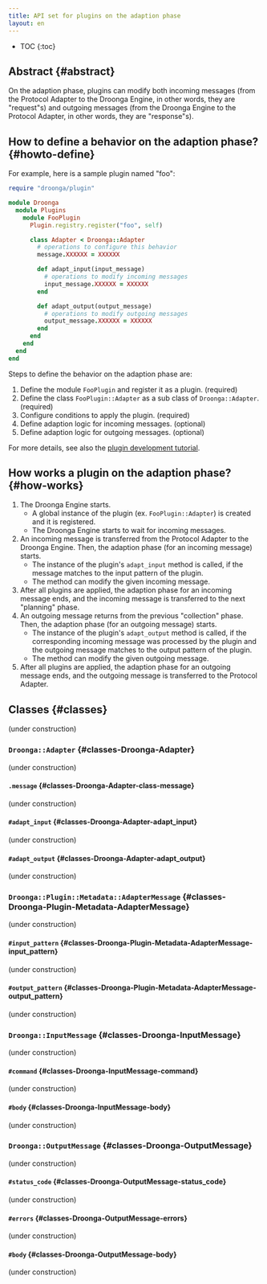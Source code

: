 ```yaml
---
title: API set for plugins on the adaption phase
layout: en
---
```


* TOC
{:toc}


## Abstract {#abstract}

On the adaption phase, plugins can modify both incoming messages (from the Protocol Adapter to the Droonga Engine, in other words, they are "request"s) and outgoing messages (from the Droonga Engine to the Protocol Adapter, in other words, they are "response"s).


## How to define a behavior on the adaption phase? {#howto-define}

For example, here is a sample plugin named "foo":

~~~ruby
require "droonga/plugin"

module Droonga
  module Plugins
    module FooPlugin
      Plugin.registry.register("foo", self)

      class Adapter < Droonga::Adapter
        # operations to configure this behavior
        message.XXXXXX = XXXXXX

        def adapt_input(input_message)
          # operations to modify incoming messages
          input_message.XXXXXX = XXXXXX
        end

        def adapt_output(output_message)
          # operations to modify outgoing messages
          output_message.XXXXXX = XXXXXX
        end
      end
    end
  end
end
~~~

Steps to define the behavior on the adaption phase are:

 1. Define the module `FooPlugin` and register it as a plugin. (required)
 2. Define the class `FooPlugin::Adapter` as a sub class of `Droonga::Adapter`. (required)
 3. Configure conditions to apply the plugin. (required)
 4. Define adaption logic for incoming messages. (optional)
 5. Define adaption logic for outgoing messages. (optional)

For more details, see also the [plugin development tutorial](../../../tutorial/plugin-development/adapter/).


## How works a plugin on the adaption phase? {#how-works}

 1. The Droonga Engine starts.
    * A global instance of the plugin (ex. `FooPlugin::Adapter`) is created and it is registered.
    * The Droonga Engine starts to wait for incoming messages.
 2. An incoming message is transferred from the Protocol Adapter to the Droonga Engine.
    Then, the adaption phase (for an incoming message) starts.
    * The instance of the plugin's `adapt_input` method is called, if the message matches to the input pattern of the plugin.
    * The method can modify the given incoming message.
 3. After all plugins are applied, the adaption phase for an incoming message ends, and the incoming message is transferred to the next "planning" phase.
 4. An outgoing message returns from the previous "collection" phase.
    Then, the adaption phase (for an outgoing message) starts.
    * The instance of the plugin's `adapt_output` method is called, if the corresponding incoming message was processed by the plugin and the outgoing message matches to the output pattern of the plugin.
    * The method can modify the given outgoing message.
 5. After all plugins are applied, the adaption phase for an outgoing message ends, and the outgoing message is transferred to the Protocol Adapter.


## Classes {#classes}

(under construction)

### `Droonga::Adapter` {#classes-Droonga-Adapter}

(under construction)

#### `.message` {#classes-Droonga-Adapter-class-message}

(under construction)

#### `#adapt_input` {#classes-Droonga-Adapter-adapt_input}

(under construction)

#### `#adapt_output` {#classes-Droonga-Adapter-adapt_output}

(under construction)

### `Droonga::Plugin::Metadata::AdapterMessage` {#classes-Droonga-Plugin-Metadata-AdapterMessage}

(under construction)

#### `#input_pattern` {#classes-Droonga-Plugin-Metadata-AdapterMessage-input_pattern}

(under construction)

#### `#output_pattern` {#classes-Droonga-Plugin-Metadata-AdapterMessage-output_pattern}

(under construction)

### `Droonga::InputMessage` {#classes-Droonga-InputMessage}

(under construction)

#### `#command` {#classes-Droonga-InputMessage-command}

(under construction)

#### `#body` {#classes-Droonga-InputMessage-body}

(under construction)

### `Droonga::OutputMessage` {#classes-Droonga-OutputMessage}

(under construction)

#### `#status_code` {#classes-Droonga-OutputMessage-status_code}

(under construction)

#### `#errors` {#classes-Droonga-OutputMessage-errors}

(under construction)

#### `#body` {#classes-Droonga-OutputMessage-body}

(under construction)



